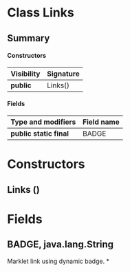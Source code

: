 Class Links
===========
Summary
-------
#### Constructors
| Visibility | Signature |
| ---------- | --------- |
| **public** | Links()   |
#### Fields
| Type and modifiers      | Field name |
| ----------------------- | ---------- |
| **public static final** | BADGE      |

Constructors
============
Links ()
--------


Fields
======
BADGE, java.lang.String
-----------------------
Marklet link using dynamic badge. *

